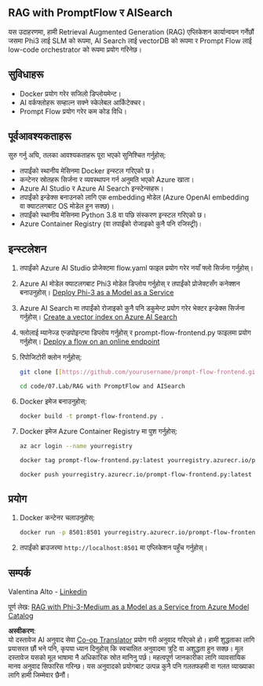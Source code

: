 <!--
CO_OP_TRANSLATOR_METADATA:
{
  "original_hash": "8ec74e4a49934dad78bc52dcb898359c",
  "translation_date": "2025-07-16T17:07:33+00:00",
  "source_file": "code/07.Lab/RAG_with_PromptFlow_and_AISearch/README.md",
  "language_code": "ne"
}
-->
## RAG with PromptFlow र AISearch

यस उदाहरणमा, हामी Retrieval Augmented Generation (RAG) एप्लिकेशन कार्यान्वयन गर्नेछौं जसमा Phi3 लाई SLM को रूपमा, AI Search लाई vectorDB को रूपमा र Prompt Flow लाई low-code orchestrator को रूपमा प्रयोग गरिनेछ।

## सुविधाहरू

- Docker प्रयोग गरेर सजिलो डिप्लोयमेन्ट।
- AI वर्कफ्लोहरू सम्हाल्न सक्ने स्केलेबल आर्किटेक्चर।
- Prompt Flow प्रयोग गरेर कम कोड विधि।

## पूर्वआवश्यकताहरू

सुरु गर्नु अघि, तलका आवश्यकताहरू पूरा भएको सुनिश्चित गर्नुहोस्:

- तपाईंको स्थानीय मेसिनमा Docker इन्स्टल गरिएको छ।
- कन्टेनर स्रोतहरू सिर्जना र व्यवस्थापन गर्न अनुमति भएको Azure खाता।
- Azure AI Studio र Azure AI Search इन्स्टेन्सहरू।
- तपाईंको इन्डेक्स बनाउनको लागि एक embedding मोडेल (Azure OpenAI embedding वा क्याटलगबाट OS मोडेल हुन सक्छ)।
- तपाईंको स्थानीय मेसिनमा Python 3.8 वा पछि संस्करण इन्स्टल गरिएको छ।
- Azure Container Registry (वा तपाईंको रोजाइको कुनै पनि रजिस्ट्री)।

## इन्स्टलेशन

1. तपाईंको Azure AI Studio प्रोजेक्टमा flow.yaml फाइल प्रयोग गरेर नयाँ फ्लो सिर्जना गर्नुहोस्।
2. Azure AI मोडेल क्याटलगबाट Phi3 मोडेल डिप्लोय गर्नुहोस् र तपाईंको प्रोजेक्टसँग कनेक्शन बनाउनुहोस्। [Deploy Phi-3 as a Model as a Service](https://learn.microsoft.com/azure/machine-learning/how-to-deploy-models-phi-3?view=azureml-api-2&tabs=phi-3-mini)
3. Azure AI Search मा तपाईंको रोजाइको कुनै पनि डकुमेन्ट प्रयोग गरेर भेक्टर इन्डेक्स सिर्जना गर्नुहोस्। [Create a vector index on Azure AI Search](https://learn.microsoft.com/azure/search/search-how-to-create-search-index?tabs=portal)
4. फ्लोलाई म्यानेज्ड एन्डपोइन्टमा डिप्लोय गर्नुहोस् र prompt-flow-frontend.py फाइलमा प्रयोग गर्नुहोस्। [Deploy a flow on an online endpoint](https://learn.microsoft.com/azure/ai-studio/how-to/flow-deploy)
5. रिपोजिटोरी क्लोन गर्नुहोस्:

    ```sh
    git clone [[https://github.com/yourusername/prompt-flow-frontend.git](https://github.com/microsoft/Phi-3CookBook.git)](https://github.com/microsoft/Phi-3CookBook.git)
    
    cd code/07.Lab/RAG with PromptFlow and AISearch
    ```

6. Docker इमेज बनाउनुहोस्:

    ```sh
    docker build -t prompt-flow-frontend.py .
    ```

7. Docker इमेज Azure Container Registry मा पुश गर्नुहोस्:

    ```sh
    az acr login --name yourregistry
    
    docker tag prompt-flow-frontend.py:latest yourregistry.azurecr.io/prompt-flow-frontend.py:latest
    
    docker push yourregistry.azurecr.io/prompt-flow-frontend.py:latest
    ```

## प्रयोग

1. Docker कन्टेनर चलाउनुहोस्:

    ```sh
    docker run -p 8501:8501 yourregistry.azurecr.io/prompt-flow-frontend.py:latest
    ```

2. तपाईंको ब्राउजरमा `http://localhost:8501` मा एप्लिकेशन पहुँच गर्नुहोस्।

## सम्पर्क

Valentina Alto - [Linkedin](https://www.linkedin.com/in/valentina-alto-6a0590148/)

पूर्ण लेख: [RAG with Phi-3-Medium as a Model as a Service from Azure Model Catalog](https://medium.com/@valentinaalto/rag-with-phi-3-medium-as-a-model-as-a-service-from-azure-model-catalog-62e1411948f3)

**अस्वीकरण**:  
यो दस्तावेज AI अनुवाद सेवा [Co-op Translator](https://github.com/Azure/co-op-translator) प्रयोग गरी अनुवाद गरिएको हो। हामी शुद्धताका लागि प्रयासरत छौं भने पनि, कृपया ध्यान दिनुहोस् कि स्वचालित अनुवादमा त्रुटि वा अशुद्धता हुन सक्छ। मूल दस्तावेज यसको मूल भाषामा नै अधिकारिक स्रोत मानिनु पर्छ। महत्वपूर्ण जानकारीका लागि व्यावसायिक मानव अनुवाद सिफारिस गरिन्छ। यस अनुवादको प्रयोगबाट उत्पन्न कुनै पनि गलतफहमी वा गलत व्याख्याका लागि हामी जिम्मेवार छैनौं।